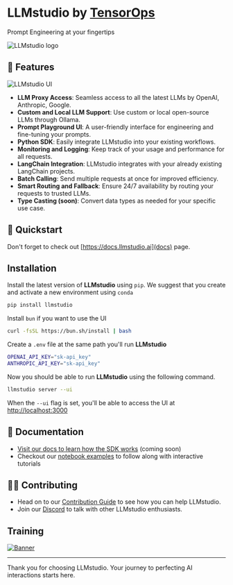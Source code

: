# LLMstudio by [TensorOps](http://tensorops.ai "TensorOps")

Prompt Engineering at your fingertips

![LLMstudio logo](https://imgur.com/Xqsj6V2.gif)

## 🌟 Features

![LLMstudio UI](https://imgur.com/wrwiIUs.png)

- **LLM Proxy Access**: Seamless access to all the latest LLMs by OpenAI, Anthropic, Google.
- **Custom and Local LLM Support**: Use custom or local open-source LLMs through Ollama.
- **Prompt Playground UI**: A user-friendly interface for engineering and fine-tuning your prompts.
- **Python SDK**: Easily integrate LLMstudio into your existing workflows.
- **Monitoring and Logging**: Keep track of your usage and performance for all requests.
- **LangChain Integration**: LLMstudio integrates with your already existing LangChain projects.
- **Batch Calling**: Send multiple requests at once for improved efficiency.
- **Smart Routing and Fallback**: Ensure 24/7 availability by routing your requests to trusted LLMs.
- **Type Casting (soon)**: Convert data types as needed for your specific use case.

## 🚀 Quickstart

Don't forget to check out [https://docs.llmstudio.ai](docs) page.

## Installation

Install the latest version of **LLMstudio** using `pip`. We suggest that you create and activate a new environment using `conda`

```bash
pip install llmstudio
```

Install `bun` if you want to use the UI

```bash
curl -fsSL https://bun.sh/install | bash
```

Create a `.env` file at the same path you'll run **LLMstudio**

```bash
OPENAI_API_KEY="sk-api_key"
ANTHROPIC_API_KEY="sk-api_key"
```

Now you should be able to run **LLMstudio** using the following command.

```bash
llmstudio server --ui
```

When the `--ui` flag is set, you'll be able to access the UI at [http://localhost:3000](http://localhost:3000)

## 📖 Documentation

- [Visit our docs to learn how the SDK works](https://docs.LLMstudio.ai) (coming soon)
- Checkout our [notebook examples](https://github.com/TensorOpsAI/LLMstudio/tree/main/examples) to follow along with interactive tutorials

## 👨‍💻 Contributing

- Head on to our [Contribution Guide](https://github.com/TensorOpsAI/LLMstudio/tree/main/CONTRIBUTING.md) to see how you can help LLMstudio.
- Join our [Discord](https://discord.gg/GkAfPZR9wy) to talk with other LLMstudio enthusiasts.

## Training

[![Banner](https://imgur.com/XTRFZ4m.png)](https://www.tensorops.ai/llm-studio-workshop)

---

Thank you for choosing LLMstudio. Your journey to perfecting AI interactions starts here.
